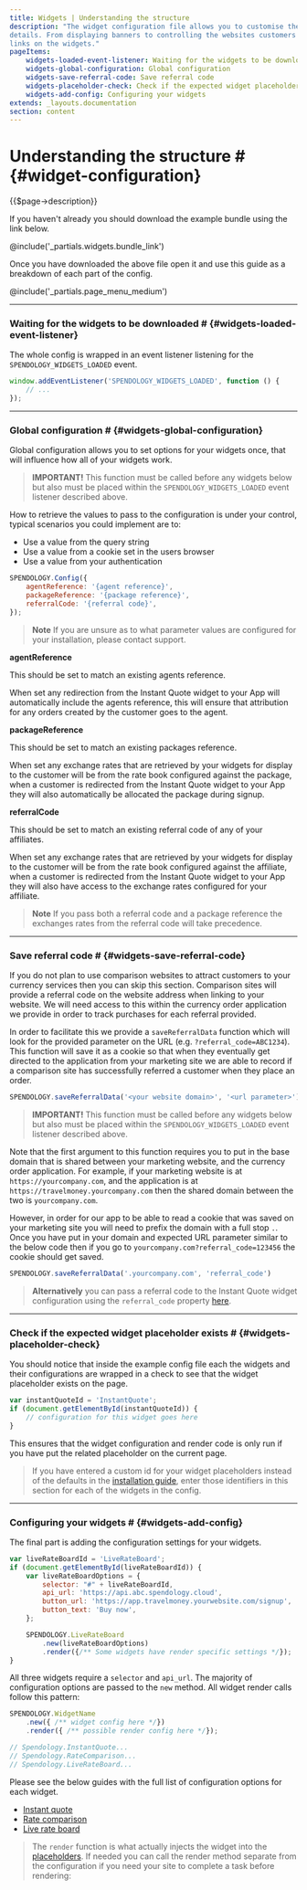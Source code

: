```yaml
---
title: Widgets | Understanding the structure
description: "The widget configuration file allows you to customise the widgets to meet your needs down to the finest of
details. From displaying banners to controlling the websites customers are directed to when clicking the buttons and
links on the widgets."
pageItems:
    widgets-loaded-event-listener: Waiting for the widgets to be downloaded
    widgets-global-configuration: Global configuration
    widgets-save-referral-code: Save referral code
    widgets-placeholder-check: Check if the expected widget placeholder exists
    widgets-add-config: Configuring your widgets
extends: _layouts.documentation
section: content
---
```


# Understanding the structure # {#widget-configuration}
{{$page->description}}

If you haven't already you should download the example bundle using the link below.

@include('_partials.widgets.bundle_link')

Once you have downloaded the above file open it and use this guide as a breakdown of each part of the config.

@include('_partials.page_menu_medium')

<hr class="divider" />

### Waiting for the widgets to be downloaded # {#widgets-loaded-event-listener}
The whole config is wrapped in an event listener listening for the `SPENDOLOGY_WIDGETS_LOADED` event.

```js
window.addEventListener('SPENDOLOGY_WIDGETS_LOADED', function () {
    // ...
});
```
---
### Global configuration # {#widgets-global-configuration}
Global configuration allows you to set options for your widgets once, that will influence how all of your widgets work.

> **IMPORTANT!** This function must be called before any widgets below but also must be placed within the `SPENDOLOGY_WIDGETS_LOADED`
event listener described above.

How to retrieve the values to pass to the configuration is under your control, typical scenarios you could implement are to:

*  Use a value from the query string
*  Use a value from a cookie set in the users browser
*  Use a value from your authentication

```js
SPENDOLOGY.Config({
    agentReference: '{agent reference}',
    packageReference: '{package reference}',
    referralCode: '{referral code}',
});
```
> **Note** If you are unsure as to what parameter values are configured for your installation, please contact support.

**agentReference**

This should be set to match an existing agents reference.

When set any redirection from the Instant Quote widget to your App will automatically include the agents reference, this will ensure that attribution for any orders created by the customer goes to the agent.

**packageReference**

This should be set to match an existing packages reference.

When set any exchange rates that are retrieved by your widgets for display to the customer will be from the rate book configured against the package, when a customer is redirected from the Instant Quote widget to your App they will also automatically be allocated the package during signup.

**referralCode**

This should be set to match an existing referral code of any of your affiliates.

When set any exchange rates that are retrieved by your widgets for display to the customer will be from the rate book configured against the affiliate, when a customer is redirected from the Instant Quote widget to your App they will also have access to the exchange rates configured for your affiliate.

> **Note** If you pass both a referral code and a package reference the exchanges rates from the referral code will take precedence.

---
### Save referral code # {#widgets-save-referral-code}
If you do not plan to use comparison websites to attract customers to your currency services then you can skip this section.
Comparison sites will provide a referral code on the website address when linking to your website. We will need access to this
within the currency order application we provide in order to track purchases for each referral provided.

In order to facilitate this we provide a `saveReferralData` function which will look for the provided parameter on the URL
(e.g. `?referral_code=ABC1234`). This function will save it as a cookie so that when they eventually get directed to the
application from your marketing site we are able to record if a comparison site has successfully referred a customer when
they place an order.

```js
SPENDOLOGY.saveReferralData('<your website domain>', '<url parameter>')
```

> **IMPORTANT!** This function must be called before any widgets below but also must be placed within the `SPENDOLOGY_WIDGETS_LOADED`
event listener described above.

Note that the first argument to this function requires you to put in the base domain that is shared between your marketing
website, and the currency order application. For example, if your marketing website is at `https://yourcompany.com`, and the
application is at `https://travelmoney.yourcompany.com` then the shared domain between the two is `yourcompany.com`.

However, in order for our app to be able to read a cookie that was saved on your marketing site you will need to prefix the
domain with a full stop `.`. Once you have put in your domain and expected URL parameter similar to the below code then
if you go to `yourcompany.com?referral_code=123456` the cookie should get saved.

```js
SPENDOLOGY.saveReferralData('.yourcompany.com', 'referral_code')
```

> **Alternatively** you can pass a referral code to the Instant Quote widget configuration using the  `referral_code` property
[here](/docs/instant-quote-configuration/#render_optional_referral_code).

---
### Check if the expected widget placeholder exists # {#widgets-placeholder-check}
You should notice that inside the example config file each the widgets and their configurations are wrapped in a check
to see that the widget placeholder exists on the page.

```js
var instantQuoteId = 'InstantQuote';
if (document.getElementById(instantQuoteId)) {
    // configuration for this widget goes here
}
```

This ensures that the widget configuration and render code is only run if you have put the related placeholder on the
current page.

> If you have entered a custom id for your widget placeholders instead of the defaults in the
[installation guide](/docs/installing-our-widgets#widgets-step-1), enter those identifiers in this section for each
of the widgets in the config.

---
### Configuring your widgets # {#widgets-add-config}
The final part is adding the configuration settings for your widgets.

```js
var liveRateBoardId = 'LiveRateBoard';
if (document.getElementById(liveRateBoardId)) {
    var liveRateBoardOptions = {
        selector: "#" + liveRateBoardId,
        api_url: 'https://api.abc.spendology.cloud',
        button_url: 'https://app.travelmoney.yourwebsite.com/signup',
        button_text: 'Buy now',
    };

    SPENDOLOGY.LiveRateBoard
        .new(liveRateBoardOptions)
        .render({/** Some widgets have render specific settings */});
}
```

All three widgets require a `selector` and `api_url`. The majority of configuration options are passed to the `new`
method. All widget render calls follow this pattern:

```js
SPENDOLOGY.WidgetName
    .new({ /** widget config here */})
    .render({ /** possible render config here */});

// Spendology.InstantQuote...
// Spendology.RateComparison...
// Spendology.LiveRateBoard...
```

Please see the below guides with the full list of configuration options for each widget.
<ul class="list-disc ml-10">
    <li><a href="/docs/instant-quote-configuration">Instant quote</a></li>
    <li><a href="/docs/rates-comparison-configuration">Rate comparison</a></li>
    <li><a href="/docs/live-rate-board-configuration">Live rate board</a></li>
</ul>

> The `render` function is what actually injects the widget into the
[placeholders](/docs/installing-our-widgets#widgets-step-1). If needed you can call the render method separate from the
configuration if you need your site to complete a task before rendering:
